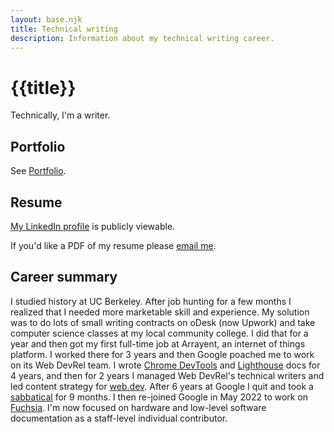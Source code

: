 ```yaml
---
layout: base.njk
title: Technical writing
description: Information about my technical writing career.
---
```


# {{title}}

Technically, I'm a writer.

## Portfolio

See [Portfolio](/tw/portfolio).

## Resume

[My LinkedIn profile](https://www.linkedin.com/in/kaycebasques) is publicly
viewable.

If you'd like a PDF of my resume please [email me](/contact).

## Career summary

[degree]: http://catalog.collegeofsanmateo.edu/current/programs/computer-science-applications-and-development-as.php
[Chrome DevTools]: https://developer.chrome.com/docs/devtools
[Lighthouse]: https://developer.chrome.com/docs/lighthouse/overview
[web.dev]: https://web.dev
[sabbatical]: /blog/sabbatical
[Fuchsia]: https://fuchsia.dev

I studied history at UC Berkeley. After job hunting for a few months
I realized that I needed more marketable skill and experience. My
solution was to do lots of small writing contracts on oDesk (now
Upwork) and take computer science classes at my local community
college. I did that for a year and then got my first full-time job
at Arrayent, an internet of things platform. I worked there for 3
years and then Google poached me to work on its Web DevRel team. I
wrote [Chrome DevTools] and [Lighthouse] docs for 4 years, and then
for 2 years I managed Web DevRel's technical writers and led content
strategy for [web.dev]. After 6 years at Google I quit and took a
[sabbatical] for 9 months. I then re-joined Google in May 2022 to
work on [Fuchsia]. I'm now focused on hardware and low-level
software documentation as a staff-level individual contributor.
